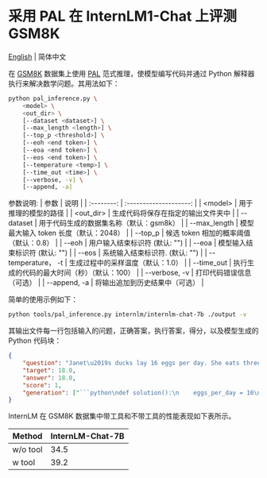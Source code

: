 # 采用 PAL 在 InternLM1-Chat 上评测 GSM8K

[English](pal_inference.md) | 简体中文

在 [GSM8K](https://huggingface.co/datasets/gsm8k) 数据集上使用 [PAL](https://github.com/reasoning-machines/pal) 范式推理，使模型编写代码并通过 Python 解释器执行来解决数学问题。其用法如下：

```bash
python pal_inference.py \
    <model> \
    <out_dir> \
    [--dataset <dataset>] \
    [--max_length <length>] \
    [--top_p <threshold>] \
    [--eoh <end token>] \
    [--eoa <end token>] \
    [--eos <end token>] \
    [--temperature <temp>] \
    [--time_out <time>] \
    [--verbose, -v] \
    [--append, -a]
```

参数说明:
|   参数   |        说明        |
| :--------: | :--------------------: |
|   \<model\>                     | 用于推理的模型的路径 |
|   \<out_dir\>                   | 生成代码将保存在指定的输出文件夹中 |
|   --dataset <dataset>         | 用于代码生成的数据集名称（默认：gsm8k） |
|   --max_length <length>       | 模型最大输入 token 长度（默认：2048） |
|   --top_p <threshold>         | 候选 token 相加的概率阈值（默认：0.8） |
|   --eoh <end token>           | 用户输入结束标识符 (默认: "")  |
|   --eoa <end token>           | 模型输入结束标识符 (默认: "")  |
|   --eos <end token>           | 系统输入结束标识符. (默认: "")  |
|   --temperature， -t <temp>   | 生成过程中的采样温度（默认：1.0） |
|   --time_out <time>           | 执行生成的代码的最大时间（秒）（默认：100） |
|   --verbose, -v               | 打印代码错误信息（可选） |
|   --append, -a                | 将输出追加到历史结果中（可选） |

简单的使用示例如下：

```bash
python tools/pal_inference.py internlm/internlm-chat-7b ./output -v
```

其输出文件每一行包括输入的问题，正确答案，执行答案，得分，以及模型生成的 Python 代码块：

````json
{
    "question": "Janet\u2019s ducks lay 16 eggs per day. She eats three for breakfast every morning and bakes muffins for her friends every day with four. She sells the remainder at the farmers' market daily for $2 per fresh duck egg. How much in dollars does she make every day at the farmers' market?",
    "target": 18.0,
    "answer": 18.0,
    "score": 1,
    "generation": ["```python\ndef solution():\n    eggs_per_day = 16\n    eggs_per_breakfast = 3\n    eggs_per_muffin = 4\n    eggs_used = eggs_per_day - eggs_per_breakfast - eggs_per_muffin\n    eggs_sold = eggs_used\n    price_per_egg = 2\n    eggs_made = eggs_sold * price_per_egg\n    result = eggs_made\n    return result\n```"]
}
````

InternLM 在 GSM8K 数据集中带工具和不带工具的性能表现如下表所示。

| Method   | **InternLM-Chat-7B** |
| -------- | -------------------- |
| w/o tool | 34.5                 |
| w tool   | 39.2                 |
